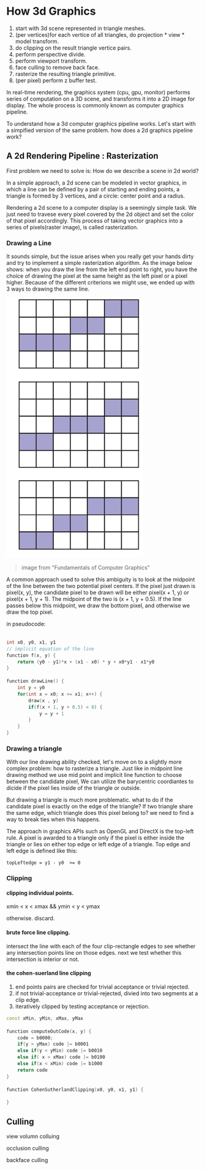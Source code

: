 # How 3d Graphics

1. start with 3d scene represented in triangle meshes. 
2. (per vertices)for each vertice of all triangles, do projection * view * model transform.
3. do clipping on the result triangle vertice pairs.
4. perform perspective divide.
5. perform viewport transform.
6. face culling to remove back face.
7. rasterize the resulting triangle primitive.
8. (per pixel) perform z buffer test.  


In real-time rendering, the graphics system (cpu, gpu, monitor) performs series of computation on a 3D scene, and transforms it into a 2D image for display. The whole process is commonly known as computer graphics pipeline.

To understand how a 3d computer graphics pipeline works. Let's start with a simpified version of the same problem. how does a 2d graphics pipeline work?

## A 2d Rendering Pipeline : Rasterization

First problem we need to solve is: How do we describe a scene in 2d world?

In a simple approach, a 2d scene can be modeled in vector graphics, in which a line can be defined by a pair of starting and ending points, a triangle is formed by 3 vertices, and a circle: center point and a radius.

Rendering a 2d scene to a computer display is a seemingly simple task. We just need to travese every pixel covered by the 2d object and set the color of that pixel accordingly. This process of taking vector graphics into a series of pixels(raster image), is called rasterization. 

### Drawing a Line
It sounds simple, but the issue arises when you really get your hands dirty and try to implement a simple rasterization algorithm. As the image below shows: when you draw the line from the left end point to right, you have the choice of drawing the pixel at the same height as the left pixel or a pixel higher. Because of the different criterions we might use, we ended up with 3 ways to drawing the same line.

![Three methods to draw a single line](./DrawALine.png)
> image from "Fundamentals of Computer Graphics"

A common approach used to solve this ambiguity is to look at the midpoint of the line between the two potential pixel centers. If the pixel just drawn is pixel(x, y), the candidate pixel to be drawn will be either pixel(x + 1, y) or pixel(x + 1, y + 1). The midpoint of the two is (x + 1, y + 0.5). If the line passes below this midpoint, we draw the bottom pixel, and otherwise we draw the top pixel.

in pseudocode:
```cpp

int x0, y0, x1, y1
// implicit equation of the line
function f(x, y) {
    return (y0 - y1)*x + (x1 - x0) * y + x0*y1 - x1*y0
}

function drawLine() {
    int y = y0
    for(int x = x0; x <= x1; x++) {
        draw(x , y)
        if(f(x + 1, y + 0.5) < 0) {
            y = y + 1
        }
    }
}
```

### Drawing a triangle

With our line drawing ability checked, let's move on to a slightly more complex problem: how to rasterize a triangle. Just like in midpoint line drawing method we use mid point and implicit line function to choose between the candidate pixel, We can utilize the barycentric coordiantes to dicide if the pixel lies inside of the triangle or outside.

But drawing a triangle is much more problematic. what to do if the candidate pixel is exactly on the edge of the triangle? If two triangle share the same edge, which triangle does this pixel belong to? we need to find a way to break ties when this happens.

The approach in graphics APIs such as OpenGL and DirectX is the top-left rule. A pixel is awarded to a triangle only if the pixel is either inside the triangle or lies on either top edge or left edge of a triangle. Top edge and left edge is defined like this:

```
topLeftedge = y1 - y0  >= 0
```

### Clipping

#### clipping individual points.

xmin < x  < xmax && ymin < y < ymax

otherwise. discard.

#### brute force line clipping. 

intersect the line with each of the four clip-rectangle edges to see whether any intersection points line on those edges. next we test whether this intersection is interior or not.

#### the cohen-suerland line clipping

1. end points pairs are checked for trivial acceptance or trivial rejected.
2. if not trivial-acceptance or trivial-rejected, divied into two segments at a clip edge.
3. iteratively clipped by testing acceptance or rejection.

```cpp
const xMin, yMin, xMax, yMax

function computeOutCode(x, y) {
    code = b0000;
    if(y > yMax) code |= b0001
    else if(y < yMin) code |= b0010
    else if( x > xMax) code |= b0100
    else if(x < xMin) code |= b1000
    return code
}

function CohenSutherlandClipping(x0, y0, x1, y1) {

}

```



## Culling

view volumn colluing

occlusion culling

backface culling








